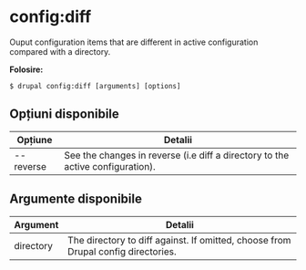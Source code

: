 # config:diff
Ouput configuration items that are different in active configuration compared with a directory.

**Folosire:**
```
$ drupal config:diff [arguments] [options]
```

## Opțiuni disponibile
Opțiune | Detalii
-------|-------------
--reverse | See the changes in reverse (i.e diff a directory to the active configuration).

## Argumente disponibile
Argument | Detalii
---------|-------------
directory | The directory to diff against. If omitted, choose from Drupal config directories.
